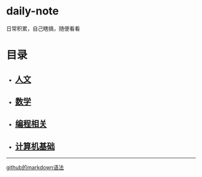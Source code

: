 # daily-note
日常积累，自己瞎搞，随便看看
# 目录  
* ## [人文]( ./人文/readme.md)
* ## [数学]( ./数学/readme.md)
* ## [编程相关]( ./细分领域/readme.md)
* ## [计算机基础]( ./计算机基础/readme.md)
***
[github的markdown语法](https://github.com/guodongxiaren/README#%E5%9B%BE%E7%89%87%E9%93%BE%E6%8E%A5)
